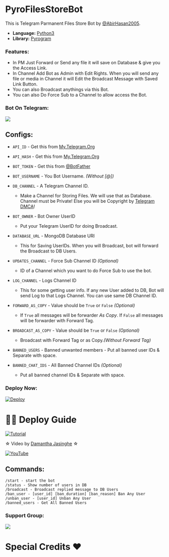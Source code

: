 # PyroFilesStoreBot
This is Telegram Parmanent Files Store Bot by [@AbirHasan2005](https://github.com/AbirHasan2005/PyroFilesStoreBot).

* **Language:** [Python3](https://www.python.org)
* **Library:** [Pyrogram](https://docs.pyrogram.org)

### Features:
- In PM Just Forward or Send any file it will save on Database & give you the Access Link.
- In Channel Add Bot as Admin with Edit Rights. When you will send any file or media in Channel it will Edit the Broadcast Message with Saved Link Button.
- You can also Broadcast anythings via this Bot.
- You can also Do Force Sub to a Channel to allow access the Bot.

###  Bot On Telegram:
<a href="https://t.me/FilestooLinkBot"><img src="https://img.shields.io/badge/File%20To%20Link%20Bot-blue.svg?logo=telegram"></a>

## Configs:
- `API_ID` - Get this from [My.Telegram.Org](https://my.telegram.org)
- `API_HASH` - Get this from [My.Telegram.Org](https://my.telegram.org)
- `BOT_TOKEN` - Get this from [@BotFather](https://t.me/BotFather)
- `BOT_USERNAME` - You Bot Username. *(Without [@])*
- `DB_CHANNEL` - A Telegram Channel ID.
	- Make a Channel for Storing Files. We will use that as Database. Channel must be Private! Else you will be Copyright by [Telegram DMCA](https://t.me/dmcatelegram)!

- `BOT_OWNER` - Bot Owner UserID
	- Put your Telegram UserID for doing Broadcast.

- `DATABASE_URL` - MongoDB Database URI
	- This for Saving UserIDs. When you will Broadcast, bot will forward the Broadcast to DB Users.

- `UPDATES_CHANNEL` - Force Sub Channel ID *(Optional)*
	- ID of a Channel which you want to do Force Sub to use the bot. 

- `LOG_CHANNEL` - Logs Channel ID
	- This for some getting user info. If any new User added to DB, Bot will send Log to that Logs Channel. You can use same DB Channel ID.

- `FORWARD_AS_COPY` - Value should be `True` or `False` *(Optional)*
	- If `True` all messages will be forwarder *As Copy*. If `False` all messages will be forwarder with Forward Tag.

- `BROADCAST_AS_COPY` - Value should be `True` or `False` *(Optional)*
  	- Broadcast with Forward Tag or as Copy.*(Without Forward Tag)*

- `BANNED_USERS` - Banned unwanted members
         - Put all banned user IDs & Separate with space.

- `BANNED_CHAT_IDS` - All Banned Channel IDs *(Optional)*
	- Put all banned channel IDs & Separate with space.


### Deploy Now:
[![Deploy](https://www.herokucdn.com/deploy/button.svg)](https://heroku.com/deploy?template=https://github.com/irore-fr1day/FileToLinkBot)

# 🧙‍♀️ Deploy Guide

[![Tutorial](https://yt-embed.herokuapp.com/embed?v=BAgK95gkyN8)](https://www.youtube.com/watch?v=BAgK95gkyN8)

☆ Video by [Damantha Jasinghe](https://www.youtube.com/watch?v=BAgK95gkyN8) ☆

[![YouTube](https://img.shields.io/badge/YouTube-Video%20Tutorial-red?logo=youtube)](https://www.youtube.com/watch?v=BAgK95gkyN8)
## Commands:
```
/start - start the bot
/status - Show number of users in DB
/broadcast - Broadcast replied message to DB Users
/ban_user - [user_id] [ban_duration] [ban_reason] Ban Any User
/unban_user - [user_id] Unban Any User
/banned_users - Get All Banned Users
```

### Support Group:
<a href="https://t.me/AnkiSupport_Official"><img src="https://img.shields.io/badge/Telegram-Join%20Telegram%20Group-blue.svg?logo=telegram"></a>

# Special Credits ❤
